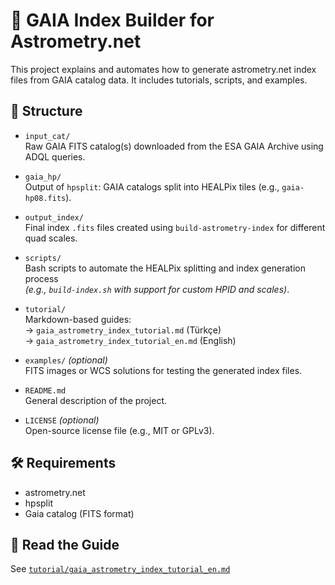 # 🌌 GAIA Index Builder for Astrometry.net

This project explains and automates how to generate astrometry.net index files from GAIA catalog data. It includes tutorials, scripts, and examples.

## 📁 Structure

- `input_cat/`  
  Raw GAIA FITS catalog(s) downloaded from the ESA GAIA Archive using ADQL queries.

- `gaia_hp/`  
  Output of `hpsplit`: GAIA catalogs split into HEALPix tiles (e.g., `gaia-hp08.fits`).

- `output_index/`  
  Final index `.fits` files created using `build-astrometry-index` for different quad scales.

- `scripts/`  
  Bash scripts to automate the HEALPix splitting and index generation process  
  *(e.g., `build-index.sh` with support for custom HPID and scales)*.

- `tutorial/`  
  Markdown-based guides:  
  → `gaia_astrometry_index_tutorial.md` (Türkçe)  
  → `gaia_astrometry_index_tutorial_en.md` (English)

- `examples/` *(optional)*  
  FITS images or WCS solutions for testing the generated index files.

- `README.md`  
  General description of the project.

- `LICENSE` *(optional)*  
  Open-source license file (e.g., MIT or GPLv3).
## 🛠 Requirements

- astrometry.net
- hpsplit
- Gaia catalog (FITS format)

## 📖 Read the Guide

See [`tutorial/gaia_astrometry_index_tutorial_en.md`](tutorial/gaia_astrometry_index_tutorial_en.md)
